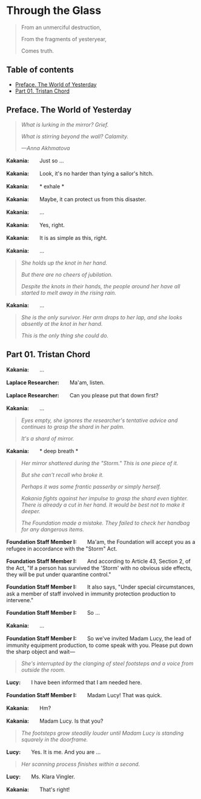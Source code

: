 # Through the Glass

> From an unmerciful destruction,
>
> From the fragments of yesteryear,
>
> Comes truth.

## Table of contents
- [Preface. The World of Yesterday](#preface-the-world-of-yesterday)
- [Part 01. Tristan Chord](#part-01-tristan-chord)

## Preface. The World of Yesterday

> *What is lurking in the mirror? Grief.*
>
> *What is stirring beyond the wall? Calamity.*
>
> *—Anna Akhmatova*

**Kakania:**　　Just so ...

**Kakania:**　　Look, it's no harder than tying a sailor's hitch.

**Kakania:**　　* exhale *

**Kakania:**　　Maybe, it can protect us from this disaster.

**Kakania:**　　...

**Kakania:**　　Yes, right.

**Kakania:**　　It is as simple as this, right.

**Kakania:**　　...

> *She holds up the knot in her hand.*
>
> *But there are no cheers of jubilation.*
>
> *Despite the knots in their hands, the people around her have all started to melt away in the rising rain.*

**Kakania:**　　...

> *She is the only survivor. Her arm drops to her lap, and she looks absently at the knot in her hand.*
>
> *This is the only thing she could do.*

## Part 01. Tristan Chord

**Kakania:**　　...

**Laplace Researcher:**　　Ma'am, listen.

**Laplace Researcher:**　　Can you please put that down first?

**Kakania:**　　...

> *Eyes empty, she ignores the researcher's tentative advice and continues to grasp the shard in her palm.*
>
> *It's a shard of mirror.*

**Kakania:**　　* deep breath *

> *Her mirror shattered during the "Storm." This is one piece of it.*
>
> *But she can't recall who broke it.*
>
> *Perhaps it was some frantic passerby or simply herself.*
>
> *Kakania fights against her impulse to grasp the shard even tighter. There is already a cut in her hand. It would be best not to make it deeper.*
>
> *The Foundation made a mistake. They failed to check her handbag for any dangerous items.*

**Foundation Staff Member I:**　　Ma'am, the Foundation will accept you as a refugee in accordance with the "Storm" Act.

**Foundation Staff Member I:**　　And according to Article 43, Section 2, of the Act, "If a person has survived the 'Storm' with no obvious side effects, they will be put under quarantine control."

**Foundation Staff Member I:**　　It also says, "Under special circumstances, ask a member of staff involved in immunity protection production to intervene."

**Foundation Staff Member I:**　　So ...

**Kakania:**　　...

**Foundation Staff Member I:**　　So we've invited Madam Lucy, the lead of immunity equipment production, to come speak with you. Please put down the sharp object and wait—

> *She's interrupted by the clanging of steel footsteps and a voice from outside the room.*

**Lucy:**　　I have been informed that I am needed here.

**Foundation Staff Member I:**　　Madam Lucy! That was quick.

**Kakania:**　　Hm?

**Kakania:**　　Madam Lucy. Is that you?

> *The footsteps grow steadily louder until Madam Lucy is standing squarely in the doorframe.*

**Lucy:**　　Yes. It is me. And you are ...

> *Her scanning process finishes within a second.*

**Lucy:**　　Ms. Klara Vingler.

**Kakania:**　　That's right!